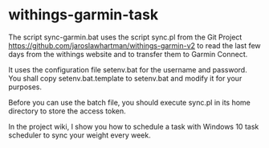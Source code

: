 # withings-garmin-task
The script sync-garmin.bat uses the script sync.pl from the Git Project 
https://github.com/jaroslawhartman/withings-garmin-v2
to read the last few days from the withings website and to transfer them to Garmin Connect.

It uses the configuration file setenv.bat for the username and password.
You shall copy setenv.bat.template to setenv.bat and modify it for your purposes.

Before you can use the batch file, you should execute sync.pl in its home directory to store the access token.

In the project wiki, I show you how to schedule a task with Windows 10 task scheduler to sync your weight every week.
